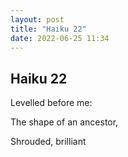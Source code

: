 ```yaml
---
layout: post
title: "Haiku 22"
date: 2022-06-25 11:34
---
```

Haiku 22
-

Levelled before me:

The shape of an ancestor,

Shrouded, brilliant
